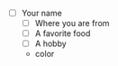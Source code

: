 - [ ] Your name
     - [ ] Where you are from
     - [ ] A favorite food
     - [ ] A hobby
     - color
